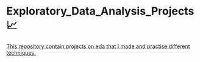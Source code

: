 # Exploratory_Data_Analysis_Projects :chart_with_upwards_trend:
<u> This repository contain projects on eda that I made and practise different techniques.</u>

 
